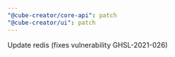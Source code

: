```yaml
---
"@cube-creator/core-api": patch
"@cube-creator/ui": patch
---
```


Update redis (fixes vulnerability GHSL-2021-026)
